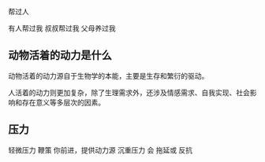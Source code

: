 帮过人

有人帮过我
叔叔帮过我
父母养过我

## 动物活着的动力是什么

动物活着的动力源自于生物学的本能，主要是生存和繁衍的驱动。

人活着的动力则更加复杂，除了生理需求外，还涉及情感需求、自我实现、社会影响和存在意义等多层次的因素。

## 压力

轻微压力 鞭策 你前进，提供动力源
沉重压力 会 拖延或 反抗